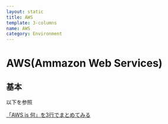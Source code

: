 ```yaml
---
layout: static
title: AWS
template: 3-columns
name: AWS
category: Environment
---
```


# AWS(Ammazon Web Services)

## 基本

以下を参照

[「AWS is 何」を3行でまとめてみる](https://qiita.com/kohashi/items/1bb952313fb695f12577)
